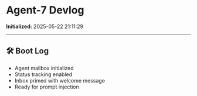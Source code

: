 # Agent-7 Devlog

**Initialized:** 2025-05-22 21:11:29

---

## 🛠️ Boot Log

- Agent mailbox initialized
- Status tracking enabled
- Inbox primed with welcome message
- Ready for prompt injection

